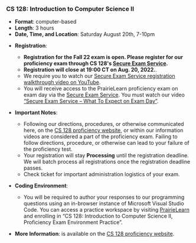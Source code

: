 <!---
Feel free to change this link if there is something more appropriate.
Do not change the anchor name.
-->

### <a name="CS128" class="anchor"></a>CS 128: Introduction to Computer Science II
* **Format**: computer-based
* **Length**: 3 hours
* **Date, Time, and Location**:   Saturday August 20th, 7-10pm

<!--- -->
* **Registration**: 
  * **Registration for the Fall 22 exam is open. Please register for our proficiency exam through CS 128's <a href="https://secure-exam.cs128.org/">Secure Exam Service</a>.** 
  *  **Registration will close at 19:00 CT on Aug. 20, 2022.**.
  * We require you to watch our <a href="https://www.youtube.com/watch?v=Xb4ZUE_0vec">Secure Exam Service registration walkthrough video on YouTube</a>.  
  * You will receive access to the PrairieLearn proficiency exam on exam day via the <a href="https://secure-exam.cs128.org/">Secure Exam Service</a>.  You must watch our video <a href="https://www.youtube.com/watch?v=qtVbHg3k5Ks">“Secure Exam Service – What To Expect on Exam Day”</a>.

* **Important Notes**: 
  * Following our directions, procedures, or otherwise communicated here, on the [CS 128 proficiency website](https://proficiency.cs128.org/), or within our information videos are considered a part of the proficiency exam.  Failing to follow directions, procedure, or otherwise can lead to your failure of the proficiency test.
  * Your registration will stay <strong>Processing</strong> until the registration deadline. We will batch process all registrations once the registration deadline passes.
  * Check ticket for important administration logistics of your exam.

* **Coding Environment**:
  * You will be required to author your responses to our programming questions using an in-browser instance of Microsoft Visual Studio Code.  You can access a practice workspace by visiting <a href="https://www.prairielearn.org/pl/enroll">PrairieLearn</a> and enrolling in “CS 128: Introduction to Computer Science II, Proficiency Exam Environment Practice”.

* **More Information**: is available on the [CS 128 proficiency website](https://proficiency.cs128.org/).

<!--

* **Format**: computer-based
<!---
* **Length**: 3 hours
<!---
* **Location**: Online, proctored via Zoom during the scheduled time windows
<!---
* **Date and Time**:
  * 7-10pm Tuesday August 17th
  * 8-11am Thursday August 19th
<!---
* **Zoom Links**:
  * [8 AM](https://illinois.zoom.us/j/83434657601?pwd=NzI2aWMybThlSWp2UW5YRm9iZlNQUT09)
  * [1 PM](https://illinois.zoom.us/j/83434657601?pwd=NzI2aWMybThlSWp2UW5YRm9iZlNQUT09)
<!---
* **More Information**: is available on the [CS 125 website](https://cs125.cs.illinois.edu/info/proficiency/).

-->

